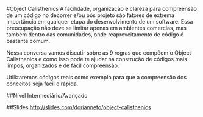 #Object Calisthenics
A facilidade, organização e clareza para compreensão de um código no decorrer e/ou pós projeto são fatores de extrema importância em qualquer etapa do desenvolvimento de um software. Essa preocupação não deve se limitar apenas em ambientes comercias, mas também dentro das comunidades, onde reaproveitamento de código é bastante comum.

Nessa conversa vamos discutir sobre as 9 regras que compõem o Object Calisthenics e como isso pode te ajudar na construção de códigos mais limpos, organizados e de fácil compreensão.

Utilizaremos códigos reais como exemplo para que a compreensão dos conceitos seja fácil e rápida.

##Nível
Intermediário/Avançado

##Slides
http://slides.com/dorianneto/object-calisthenics